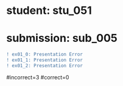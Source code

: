 # student: stu_051
# submission: sub_005

```diff
! ex01_0: Presentation Error
! ex01_1: Presentation Error
! ex01_2: Presentation Error
```
#incorrect=3
#correct=0
